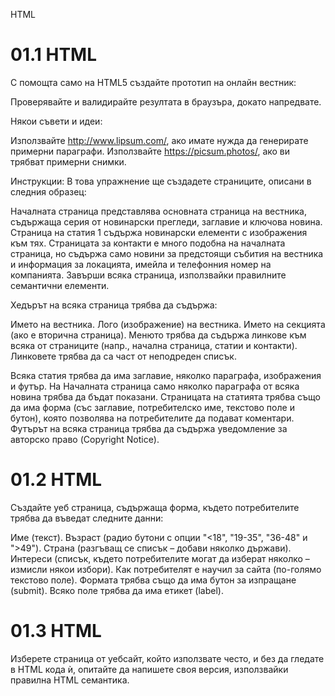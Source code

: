HTML

# 01.1 HTML
С помощта само на HTML5 създайте прототип на онлайн вестник:

Проверявайте и валидирайте резултата в браузъра, докато напредвате.

Някои съвети и идеи:

Използвайте http://www.lipsum.com/, ако имате нужда да генерирате примерни параграфи.
Използвайте https://picsum.photos/, ако ви трябват примерни снимки.

Инструкции:
В това упражнение ще създадете страниците, описани в следния образец:

Началната страница представлява основната страница на вестника, съдържаща серия от новинарски прегледи, заглавие и ключова новина.
Страница на статия 1 съдържа новинарски елементи с изображения към тях.
Страницата за контакти е много подобна на началната страница, но съдържа само новини за предстоящи събития на вестника и информация за локацията, имейла и телефонния номер на компанията.
Завърши всяка страница, използвайки правилните семантични елементи.

Хедърът на всяка страница трябва да съдържа:

Името на вестника.
Лого (изображение) на вестника.
Името на секцията (ако е вторична страница).
Менюто трябва да съдържа линкове към всяка от страниците (напр., начална страница, статии и контакти).
Линковете трябва да са част от неподреден списък.

Всяка статия трябва да има заглавие, няколко параграфа, изображения и футър.
На Началната страница само няколко параграфа от всяка новина трябва да бъдат показани.
Страницата на статията трябва също да има форма (със заглавие, потребителско име, текстово поле и бутон), която позволява на потребителите да подават коментари.
Футърът на всяка страница трябва да съдържа уведомление за авторско право (Copyright Notice).

# 01.2 HTML
Създайте уеб страница, съдържаща форма, където потребителите трябва да въведат следните данни:

Име (текст).
Възраст (радио бутони с опции "<18", "19-35", "36-48" и ">49").
Страна (разгъващ се списък – добави няколко държави).
Интереси (списък, където потребителите могат да изберат няколко – измисли някои избори).
Как потребителят е научил за сайта (по-голямо текстово поле).
Формата трябва също да има бутон за изпращане (submit).
Всяко поле трябва да има етикет (label).

# 01.3 HTML
Изберете страница от уебсайт, който използвате често, и без да гледате в HTML кода ѝ, опитайте да напишете своя версия, използвайки правилна HTML семантика.
